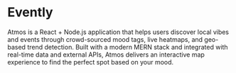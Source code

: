 # Evently
Atmos is a React + Node.js application that helps users discover local vibes and events through crowd-sourced mood tags, live heatmaps, and geo-based trend detection. Built with a modern MERN stack and integrated with real-time data and external APIs, Atmos delivers an interactive map experience to find the perfect spot based on your mood.
